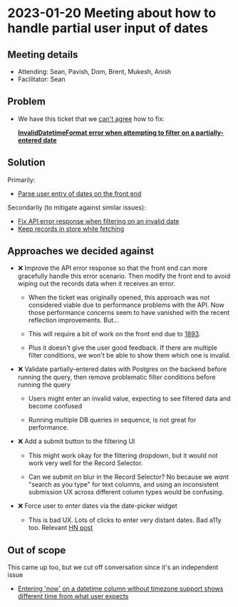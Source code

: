 # 2023-01-20 Meeting about how to handle partial user input of dates

## Meeting details

- Attending: Sean, Pavish, Dom, Brent, Mukesh, Anish
- Facilitator: Sean

## Problem

- We have this ticket that we [can't agree](https://matrix.to/#/!vAyoAQoixqNrvBuIcH:matrix.mathesar.org/$LNuRmMfzsZ_8eV2Q-Z4tZ5kwfYUt_KsPVWQiRzSxYbU?via=matrix.mathesar.org&via=matrix.org) how to fix:

    **[InvalidDatetimeFormat error when attempting to filter on a partially-entered date](https://github.com/centerofci/mathesar/issues/1890)**


## Solution

Primarily:

- [Parse user entry of dates on the front end](https://github.com/centerofci/mathesar/issues/2327)

Secondarily (to mitigate against similar issues):

- [Fix API error response when filtering on an invalid date](https://github.com/centerofci/mathesar/issues/2326)
- [Keep records in store while fetching](https://github.com/centerofci/mathesar/issues/1893)


## Approaches we decided against

- ❌ Improve the API error response so that the front end can more gracefully handle this error scenario. Then modify the front end to avoid wiping out the records data when it receives an error.

    - When the ticket was originally opened, this approach was not considered viable due to performance problems with the API. Now those performance concerns seem to have vanished with the recent reflection improvements. But...

    - This will require a bit of work on the front end due to [1893](https://github.com/centerofci/mathesar/issues/1893).
    
    - Plus it doesn't give the user good feedback. If there are multiple filter conditions, we won't be able to show them which one is invalid.

- ❌ Validate partially-entered dates with Postgres on the backend before running the query, then remove problematic filter conditions before running the query

    - Users might enter an invalid value, expecting to see filtered data and become confused 

    - Running multiple DB queries in sequence, is not great for performance.

- ❌ Add a submit button to the filtering UI

    - This might work okay for the filtering dropdown, but it would not work very well for the Record Selector.

    - Can we submit on blur in the Record Selector? No because we _want_ "search as you type" for text columns, and using an inconsistent submission UX across different column types would be confusing.

- ❌ Force user to enter dates via the date-picker widget

    - This is bad UX. Lots of clicks to enter very distant dates. Bad a11y too. Relevant [HN post](https://news.ycombinator.com/item?id=34145216)

## Out of scope

This came up too, but we cut off conversation since it's an independent issue

- [Entering 'now' on a datetime column without timezone support shows different time from what user expects](https://github.com/centerofci/mathesar/issues/1694)


